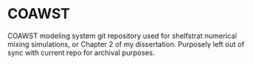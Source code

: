 # COAWST
COAWST modeling system git repository used for shelfstrat numerical mixing simulations, or Chapter 2 of my dissertation. Purposely left out of sync with current repo for archival purposes. 
